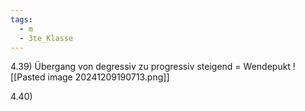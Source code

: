 ```yaml
---
tags:
  - m
  - 3te_Klasse
---
```

4.39)
Übergang von degressiv zu progressiv steigend = Wendepukt
![[Pasted image 20241209190713.png]]

4.40)